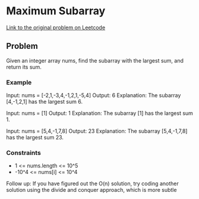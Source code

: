 # Maximum Subarray

[Link to the original problem on Leetcode](https://leetcode.com/problems/maximum-subarray/)

## Problem

Given an integer array nums, find the subarray with the largest sum, and return its sum.

### Example

Input: nums = [-2,1,-3,4,-1,2,1,-5,4]
Output: 6
Explanation: The subarray [4,-1,2,1] has the largest sum 6.

Input: nums = [1]
Output: 1
Explanation: The subarray [1] has the largest sum 1.

Input: nums = [5,4,-1,7,8]
Output: 23
Explanation: The subarray [5,4,-1,7,8] has the largest sum 23.

### Constraints

- 1 <= nums.length <= 10^5
- -10^4 <= nums[i] <= 10^4

Follow up: If you have figured out the O(n) solution, try coding another solution using the divide and conquer approach, which is more subtle